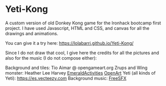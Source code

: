 # Yeti-Kong


A custom version of old Donkey Kong game for the Ironhack bootcamp first project. I have used Javascript, HTML and CSS, and canvas for all the drawings and animations.

You can give it a try here: https://lolabarri.github.io/Yeti-Kong/

Since I do not draw that cool, I give here the credits for all the pictures and also for the music (I do not compose either):

Background and tiles: Tio Aimar @ opengameart.org
Zrups and Wing monster: Heather Lee Harvey <a href="https://EmeraldActivities.com">EmeraldActivities</a> <a href="http://opengameart.org/users/emerald">OpenArt</a>
Yeti (all kinds of Yeti): <a href="https://es.vecteezy.com">https://es.vecteezy.com</a>
Background music: <a href="http://www.freesfx.co.uk">FreeSFX</a>
